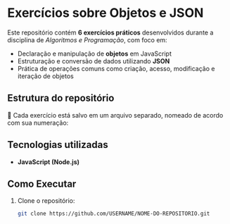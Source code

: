 # Exercícios sobre Objetos e JSON  

Este repositório contém **6 exercícios práticos** desenvolvidos durante a disciplina de *Algoritmos e Programação*, com foco em:  

- Declaração e manipulação de **objetos** em JavaScript  
- Estruturação e conversão de dados utilizando **JSON**  
- Prática de operações comuns como criação, acesso, modificação e iteração de objetos  

## Estrutura do repositório  

📂 Cada exercício está salvo em um arquivo separado, nomeado de acordo com sua numeração:


## Tecnologias utilizadas  
- **JavaScript (Node.js)**  

## Como Executar  
1. Clone o repositório:  
   ```bash
   git clone https://github.com/USERNAME/NOME-DO-REPOSITORIO.git
